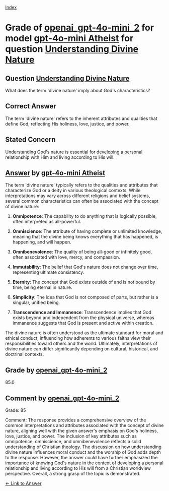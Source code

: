 
[Index](../../../../index.md)
# Grade of [openai_gpt-4o-mini_2](../../../grading_models/openai_gpt-4o-mini_2.md) for model [gpt-4o-mini Atheist](../../../answering_models/gpt-4o-mini_Atheist.md) for question [Understanding Divine Nature](../../../questions/Understanding_Divine_Nature.md)

## Question [Understanding Divine Nature](../../../questions/Understanding_Divine_Nature.md)
What does the term 'divine nature' imply about God's characteristics?

## Correct Answer
The term 'divine nature' refers to the inherent attributes and qualities that define God, reflecting His holiness, love, justice, and power.

## Stated Concern
Understanding God's nature is essential for developing a personal relationship with Him and living according to His will.

## [Answer](../Understanding_Divine_Nature.md) by [gpt-4o-mini Atheist](../../../answering_models/gpt-4o-mini_Atheist.md)
The term 'divine nature' typically refers to the qualities and attributes that characterize God or a deity in various theological contexts. While interpretations may vary across different religions and belief systems, several common characteristics can often be associated with the concept of divine nature:

1. **Omnipotence**: The capability to do anything that is logically possible, often interpreted as all-powerful.
   
2. **Omniscience**: The attribute of having complete or unlimited knowledge, meaning that the divine being knows everything that has happened, is happening, and will happen.

3. **Omnibenevolence**: The quality of being all-good or infinitely good, often associated with love, mercy, and compassion.

4. **Immutability**: The belief that God's nature does not change over time, representing ultimate consistency.

5. **Eternity**: The concept that God exists outside of and is not bound by time, being eternal in nature.

6. **Simplicity**: The idea that God is not composed of parts, but rather is a singular, unified being.

7. **Transcendence and Immanence**: Transcendence implies that God exists beyond and independent from the physical universe, whereas immanence suggests that God is present and active within creation.

The divine nature is often understood as the ultimate standard for moral and ethical conduct, influencing how adherents to various faiths view their responsibilities toward others and the world. Ultimately, interpretations of divine nature can differ significantly depending on cultural, historical, and doctrinal contexts.

## Grade by [openai_gpt-4o-mini_2](../../../grading_models/openai_gpt-4o-mini_2.md)
85.0

## Comment by [openai_gpt-4o-mini_2](../../../grading_models/openai_gpt-4o-mini_2.md)
Grade: 85

Comment: The response provides a comprehensive overview of the common interpretations and attributes associated with the concept of divine nature, aligning well with the given answer's emphasis on God's holiness, love, justice, and power. The inclusion of key attributes such as omnipotence, omniscience, and omnibenevolence reflects a solid understanding of Christian theology. The discussion on how understanding divine nature influences moral conduct and the worship of God adds depth to the response. However, the answer could have further emphasized the importance of knowing God's nature in the context of developing a personal relationship and living according to His will from a Christian worldview perspective. Overall, a strong grasp of the topic is demonstrated.

[&lt;- Link to Answer](../Understanding_Divine_Nature.md)
